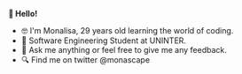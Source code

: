 <b> 👋 Hello!</b>
- 🤓 I'm Monalisa, 29 years old learning the world of coding.
- 🌱 Software Engineering Student at UNINTER.
- 💭 Ask me anything or feel free to give me any feedback.
- 🔍 Find me on twitter @monascape 


